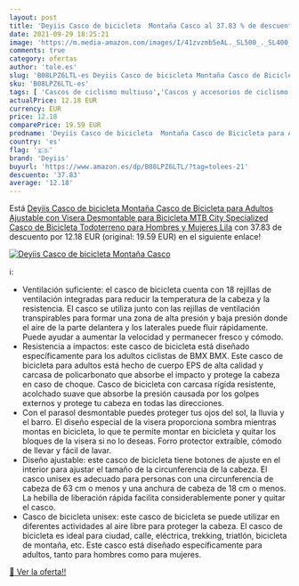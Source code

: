 ```yaml
---
layout: post
title: 'Deyiis Casco de bicicleta  Montaña Casco al 37.83 % de descuento'
date: 2021-09-29 18:25:21
image: 'https://m.media-amazon.com/images/I/41zvzmb5eAL._SL500_._SL400_.jpg'
comments: true
category: ofertas
author: 'tole.es'
slug: 'B08LPZ6LTL-es Deyiis Casco de bicicleta Montaña Casco de Bicicleta para...'
sku: 'B08LPZ6LTL-es'
tags: [ 'Cascos de ciclismo multiuso','Cascos y accesorios de ciclismo','Ciclismo','Deportes y aire libre','Ropa y equipo para deportes','bicicleta','deyiis', ]
actualPrice: 12.18 EUR
currency: EUR
price: 12.18
comparePrice: 19.59 EUR
prodname: 'Deyiis Casco de bicicleta  Montaña Casco de Bicicleta para Adultos Ajustable con Visera Desmontable para Bicicleta MTB City Specialized Casco de Bicicleta Todoterreno para Hombres y Mujeres Lila'
country: 'es'
flag: '🇪🇸'
brand: 'Deyiis'
buyurl: 'https://www.amazon.es/dp/B08LPZ6LTL/?tag=tolees-21'
descuento: '37.83'
average: '12.18'
---
```


Está [Deyiis Casco de bicicleta  Montaña Casco de Bicicleta para Adultos Ajustable con Visera Desmontable para Bicicleta MTB City Specialized Casco de Bicicleta Todoterreno para Hombres y Mujeres Lila](https://www.amazon.es/dp/B08LPZ6LTL/?tag=tolees-21) con 37.83 de descuento por 12.18 EUR (original: 19.59 EUR) en el siguiente enlace!

[![Deyiis Casco de bicicleta  Montaña Casco](https://m.media-amazon.com/images/I/41zvzmb5eAL._SL500_._SL400_.jpg)](https://www.amazon.es/dp/B08LPZ6LTL/?tag=tolees-21)

ℹ️:

- Ventilación suficiente: el casco de bicicleta cuenta con 18 rejillas de ventilación integradas para reducir la temperatura de la cabeza y la resistencia. El casco se utiliza junto con las rejillas de ventilación transpirables para formar una zona de alta presión y baja presión donde el aire de la parte delantera y los laterales puede fluir rápidamente. Puede ayudar a aumentar la velocidad y permanecer fresco y cómodo.
- Resistencia a impactos: este casco de bicicleta está diseñado específicamente para los adultos ciclistas de BMX BMX. Este casco de bicicleta para adultos está hecho de cuerpo EPS de alta calidad y carcasa de policarbonato que absorbe el impacto y protege la cabeza en caso de choque. Casco de bicicleta con carcasa rígida resistente, acolchado suave que absorbe la presión causada por los golpes externos y protege tu cabeza en todas las direcciones.
- Con el parasol desmontable puedes proteger tus ojos del sol, la lluvia y el barro. El diseño especial de la visera proporciona sombra mientras montas en bicicleta, lo que te permite montar en bicicleta y quitar los bloques de la visera si no lo deseas. Forro protector extraíble, cómodo de llevar y fácil de lavar.
- Diseño ajustable: este casco de bicicleta tiene botones de ajuste en el interior para ajustar el tamaño de la circunferencia de la cabeza. El casco unisex es adecuado para personas con una circunferencia de cabeza de 63 cm o menos y una anchura de cabeza de 18 cm o menos. La hebilla de liberación rápida facilita considerablemente poner y quitar el casco.
- Casco de bicicleta unisex: este casco de bicicleta se puede utilizar en diferentes actividades al aire libre para proteger la cabeza. El casco de bicicleta es ideal para ciudad, calle, eléctrica, trekking, triatlón, bicicleta de montaña, etc. Este casco está diseñado específicamente para adultos, tanto para hombres como para mujeres.

[🛒 Ver la oferta!!](https://www.amazon.es/dp/B08LPZ6LTL/?tag=tolees-21)
